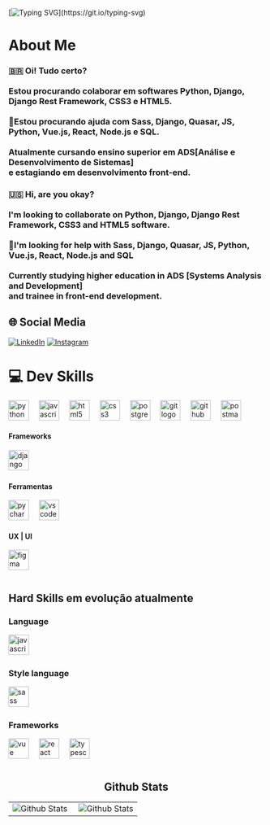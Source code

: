 [![Typing SVG](https://readme-typing-svg.herokuapp.com?font=Fira+Code&size=14&pause=1000&color=E94D5F&width=435&lines=Olá+DEV.+Bem-vindo+ao+meu+GitHub!+Bora+codificar!;Prazer%2C+meu+nome+%C3%A9+Lucas+Dickmann.)](https://git.io/typing-svg)

# About Me

### 🇧🇷 Oi! Tudo certo?<br><br>Estou procurando colaborar em softwares Python, Django, Django Rest Framework, CSS3 e HTML5.<br><br>🤝Estou procurando ajuda com Sass, Django, Quasar, JS, Python, Vue.js, React, Node.js e SQL.<br><br>Atualmente cursando ensino superior em ADS[Análise e Desenvolvimento de Sistemas]<br>e estagiando em desenvolvimento front-end.

### 🇺🇸 Hi, are you okay?<br><br>I'm looking to collaborate on Python, Django, Django Rest Framework, CSS3 and HTML5 software.<br><br>🤝I'm looking for help with Sass, Django, Quasar, JS, Python, Vue.js, React, Node.js and SQL<br><br>Currently studying higher education in ADS [Systems Analysis and Development]<br>and trainee in front-end development.

## 🌐 Social Media
[![LinkedIn](https://img.shields.io/badge/linkedin-%230077B5.svg?style=for-the-badge&logo=linkedin&logoColor=white)](https://linkedin.com/in/lucas-dickmann) [![Instagram](https://img.shields.io/badge/Instagram-%23E4405F.svg?style=for-the-badge&logo=Instagram&logoColor=white)](https://instagram.com/luksdickmann)

# 💻 Dev Skills
<div align="left">
  <img src="https://skillicons.dev/icons?i=python" height="40" alt="python logo"  />
  <img width="12" />
  <img src="https://skillicons.dev/icons?i=js" height="40" alt="javascript logo"  />
  <img width="12" />
  <img src="https://skillicons.dev/icons?i=html" height="40" alt="html5 logo"  />
  <img width="12" />
  <img src="https://skillicons.dev/icons?i=css" height="40" alt="css3 logo"  />
  <img width="12" />
  <img src="https://cdn.jsdelivr.net/gh/devicons/devicon/icons/postgresql/postgresql-original.svg" height="40" alt="postgresql logo"  />
  <img width="12" />
  <img src="https://skillicons.dev/icons?i=git" height="40" alt="git logo" />
  <img width="12" />
  <img src="https://skillicons.dev/icons?i=github" height="40" alt="github logo" />
  <img width="12" />
  <img src="https://skillicons.dev/icons?i=postman" height="40" alt="postman logo" />
  <img width="12" />
</div>

#### Frameworks
<div align"=left">
  <img src="https://skillicons.dev/icons?i=django" height="40" alt="django logo" />
  <img width="12" />
</div>

#### Ferramentas
<div align"=left">
  <img src="https://skillicons.dev/icons?i=pycharm" height="40" alt="pycharm logo" />
  <img width="12" />
  <img src="https://skillicons.dev/icons?i=vscode" height="40" alt="vscode logo" />
  <img width="12" />
</div>

#### UX | UI
<div align="left">
  <img src="https://skillicons.dev/icons?i=figma" height="40" alt="figma logo"  />
  <img width="12" />
</div>

#
<h2 align="left">Hard Skills em evolução atualmente</h2>
<h3 align="left">Language</h3>
<div align="left">
  <img src="https://skillicons.dev/icons?i=js" height="40" alt="javascript logo"  />
  <img width="12" />
</div>
<h3 align="left">Style language</h3>
<div align="left">
  <img src="https://skillicons.dev/icons?i=sass" height="40" alt="sass logo"  />
  <img width="12" />
</div>
<h3 align="left">Frameworks</h3>
<div align="left">
  <img src="https://skillicons.dev/icons?i=vue" height="40" alt="vue logo"  />
  <img width="12" />
  <img src="https://skillicons.dev/icons?i=react" height="40" alt="react logo"  />
  <img width="12" />
  <img src="https://skillicons.dev/icons?i=typescript" height="40" alt="typescript logo"  />
  <img width="12" />
</div>

#
<h2 align="center">Github Stats</h2>
<table align="center">
  <tr>
    <td>
      <img
        align="left"
        src="https://github-readme-streak-stats.herokuapp.com/?user=ldickmann&theme=blueberry&hide_border=true"
        alt="Github Stats"
      />
    </td>
    <td>
      <img
        align="right"
        src="https://github-readme-stats.vercel.app/api/top-langs/?username=ldickmann&theme=blueberry&show_icons=true&hide_border=true&layout=compact"
        alt="Github Stats"
    </td>
  </tr>
</table>
